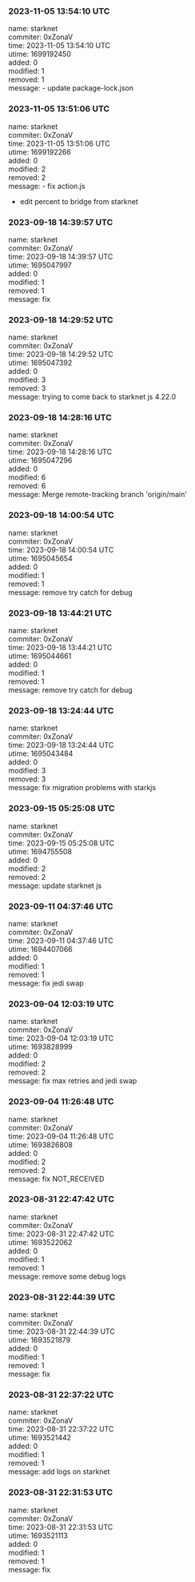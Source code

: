 ### 2023-11-05 13:54:10 UTC
name: starknet  
commiter: 0xZonaV  
time: 2023-11-05 13:54:10 UTC  
utime: 1699192450  
added: 0  
modified: 1  
removed: 1  
message: - update package-lock.json

### 2023-11-05 13:51:06 UTC
name: starknet  
commiter: 0xZonaV  
time: 2023-11-05 13:51:06 UTC  
utime: 1699192266  
added: 0  
modified: 2  
removed: 2  
message: - fix action.js
- edit percent to bridge from starknet

### 2023-09-18 14:39:57 UTC
name: starknet  
commiter: 0xZonaV  
time: 2023-09-18 14:39:57 UTC  
utime: 1695047997  
added: 0  
modified: 1  
removed: 1  
message: fix

### 2023-09-18 14:29:52 UTC
name: starknet  
commiter: 0xZonaV  
time: 2023-09-18 14:29:52 UTC  
utime: 1695047392  
added: 0  
modified: 3  
removed: 3  
message: trying to come back to starknet js 4.22.0

### 2023-09-18 14:28:16 UTC
name: starknet  
commiter: 0xZonaV  
time: 2023-09-18 14:28:16 UTC  
utime: 1695047296  
added: 0  
modified: 6  
removed: 6  
message: Merge remote-tracking branch 'origin/main'

### 2023-09-18 14:00:54 UTC
name: starknet  
commiter: 0xZonaV  
time: 2023-09-18 14:00:54 UTC  
utime: 1695045654  
added: 0  
modified: 1  
removed: 1  
message: remove try catch for debug

### 2023-09-18 13:44:21 UTC
name: starknet  
commiter: 0xZonaV  
time: 2023-09-18 13:44:21 UTC  
utime: 1695044661  
added: 0  
modified: 1  
removed: 1  
message: remove try catch for debug

### 2023-09-18 13:24:44 UTC
name: starknet  
commiter: 0xZonaV  
time: 2023-09-18 13:24:44 UTC  
utime: 1695043484  
added: 0  
modified: 3  
removed: 3  
message: fix migration problems with starkjs

### 2023-09-15 05:25:08 UTC
name: starknet  
commiter: 0xZonaV  
time: 2023-09-15 05:25:08 UTC  
utime: 1694755508  
added: 0  
modified: 2  
removed: 2  
message: update starknet js

### 2023-09-11 04:37:46 UTC
name: starknet  
commiter: 0xZonaV  
time: 2023-09-11 04:37:46 UTC  
utime: 1694407066  
added: 0  
modified: 1  
removed: 1  
message: fix jedi swap

### 2023-09-04 12:03:19 UTC
name: starknet  
commiter: 0xZonaV  
time: 2023-09-04 12:03:19 UTC  
utime: 1693828999  
added: 0  
modified: 2  
removed: 2  
message: fix max retries and jedi swap

### 2023-09-04 11:26:48 UTC
name: starknet  
commiter: 0xZonaV  
time: 2023-09-04 11:26:48 UTC  
utime: 1693826808  
added: 0  
modified: 2  
removed: 2  
message: fix NOT_RECEIVED

### 2023-08-31 22:47:42 UTC
name: starknet  
commiter: 0xZonaV  
time: 2023-08-31 22:47:42 UTC  
utime: 1693522062  
added: 0  
modified: 1  
removed: 1  
message: remove some debug logs

### 2023-08-31 22:44:39 UTC
name: starknet  
commiter: 0xZonaV  
time: 2023-08-31 22:44:39 UTC  
utime: 1693521879  
added: 0  
modified: 1  
removed: 1  
message: fix

### 2023-08-31 22:37:22 UTC
name: starknet  
commiter: 0xZonaV  
time: 2023-08-31 22:37:22 UTC  
utime: 1693521442  
added: 0  
modified: 1  
removed: 1  
message: add logs on starknet

### 2023-08-31 22:31:53 UTC
name: starknet  
commiter: 0xZonaV  
time: 2023-08-31 22:31:53 UTC  
utime: 1693521113  
added: 0  
modified: 1  
removed: 1  
message: fix

